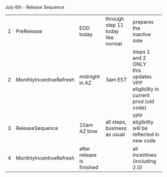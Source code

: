 July 6th - Release Sequence<br>

| | | | | |
|-|-|-|-|-|
|1|PreRelease| EOD today| through step 11 today<br>like normal| prepares the inactive side|
|2|MonthlyIncentiveRefresh| midnight in AZ |3am EST  | steps 1 and 2 ONLY<br>this updates VPP eligibility in current prod (old code)|
|3|ReleaseSequence | 10am AZ time | all steps, business as usual| VPP eligibility will be reflected in new code|
|4| MonthlyIncentiveRefresh | after release is finished | | all incentives (including 2.0)|




